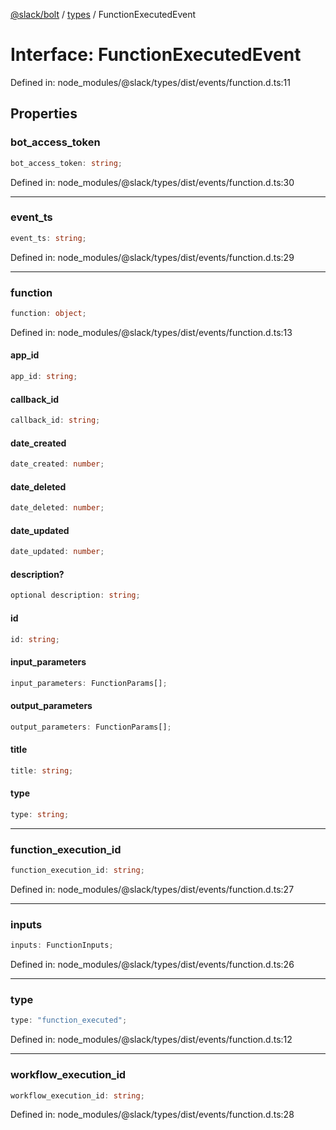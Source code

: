 [@slack/bolt](../../../../index.md) / [types](../index.md) / FunctionExecutedEvent

# Interface: FunctionExecutedEvent

Defined in: node\_modules/@slack/types/dist/events/function.d.ts:11

## Properties

### bot\_access\_token

```ts
bot_access_token: string;
```

Defined in: node\_modules/@slack/types/dist/events/function.d.ts:30

***

### event\_ts

```ts
event_ts: string;
```

Defined in: node\_modules/@slack/types/dist/events/function.d.ts:29

***

### function

```ts
function: object;
```

Defined in: node\_modules/@slack/types/dist/events/function.d.ts:13

#### app\_id

```ts
app_id: string;
```

#### callback\_id

```ts
callback_id: string;
```

#### date\_created

```ts
date_created: number;
```

#### date\_deleted

```ts
date_deleted: number;
```

#### date\_updated

```ts
date_updated: number;
```

#### description?

```ts
optional description: string;
```

#### id

```ts
id: string;
```

#### input\_parameters

```ts
input_parameters: FunctionParams[];
```

#### output\_parameters

```ts
output_parameters: FunctionParams[];
```

#### title

```ts
title: string;
```

#### type

```ts
type: string;
```

***

### function\_execution\_id

```ts
function_execution_id: string;
```

Defined in: node\_modules/@slack/types/dist/events/function.d.ts:27

***

### inputs

```ts
inputs: FunctionInputs;
```

Defined in: node\_modules/@slack/types/dist/events/function.d.ts:26

***

### type

```ts
type: "function_executed";
```

Defined in: node\_modules/@slack/types/dist/events/function.d.ts:12

***

### workflow\_execution\_id

```ts
workflow_execution_id: string;
```

Defined in: node\_modules/@slack/types/dist/events/function.d.ts:28

